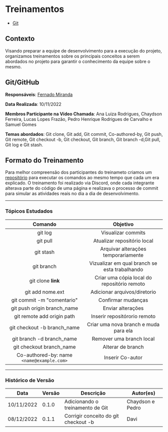 # Treinamentos

- [Git](#gitgithub)

## Contexto

Visando preparar a equipe de desenvolvimento para a execução do projeto, organizamos treinamentos sobre os principais conceitos a serem abordados no projeto para garantir o conhecimento da equipe sobre o mesmo.

## Git/GitHub

**Responsáveis**: [Fernado Miranda](https://github.com/ilus1)

**Data Realizada**: 10/11/2022

**Membros Participante na Vídeo Chamada**: Ana Luiza Rodrigues, Chaydson Ferreira, Lucas Lopes Frazão, Pedro Henrique Rodrigues de Carvalho e Samuel Gomes

**Temas abordados**: Git clone, Git add, Git commit, Co-authored-by, Git push, Git remote, Git checkout -b, Git checkout, Git branch, Git branch -d,Git pull, Git log e Git stash.

## Formato do Treinamento

Para melhor compreensão dos participantes do treinameto criamos um [repositório](https://github.com/ilus1/2022-2-CAPJu-Doc) para executar os comandos ao mesmo tempo que cada um era explicado. O treinamento foi realizado via Discord, onde cada integrante alterava parte do código de uma página e realizava o processo de commit para simular as atividades reais no dia a dia de desenvolvimento.

---

### Tópicos Estudados

| Comando| Objetivo|
| :---: | :---: |
| git log                                   |  Visualizar commits                            |
| git pull                                  |  Atualizar repositório local                   |
| git stash                                 |  Arquivar alterações temporariamente           |
| git branch                                |  Vizualizar em qual branch se esta trabalhando |
| git clone **link**                        |  Criar uma cópia local do repositório remoto   |
| git add nome.ext                          |  Adicionar arquivos/diretorio                  |
| git commit -m "comentario"                |  Confirmar mudanças                            |
| git push origin branch_name               |  Enviar alterações                             |
| git remote add origin path                |  Inserir repositórorio remoto                  |
| git checkout -b branch_name               |  Criar uma nova branch e muda para ela         |
| git branch -d branch_name                 |  Remover uma branch local                      |
| git checkout branch_name                  |  Alterar de branch                             |
| Co-authored-by: name `<name@example.com>` |  Inserir Co-autor                              |

---

### Histórico de Versão

| Data       | Versão | Descrição                                        | Autor(es)       |
| ---------- | ------ | ------------------------------------------------ | --------------- |
| 10/11/2022 | 0.1.0  | Adicionando o treinamento de Git                 | Chaydson e Pedro|
| 08/12/2022 | 0.1.1  | Corrigir conceito do git checkout -b             | Davi            |
